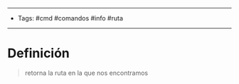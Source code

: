 --------------------
- Tags: #cmd #comandos #info #ruta 
-----------------------------
# Definición

> retorna la ruta en la que nos encontramos